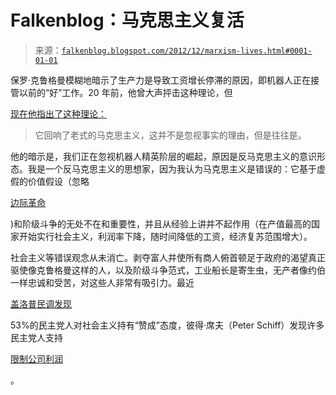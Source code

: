 <!--yml

类别：未分类

日期：2024-05-12 20:18:12

-->

# Falkenblog：马克思主义复活

> 来源：[`falkenblog.blogspot.com/2012/12/marxism-lives.html#0001-01-01`](http://falkenblog.blogspot.com/2012/12/marxism-lives.html#0001-01-01)

保罗·克鲁格曼模糊地暗示了生产力是导致工资增长停滞的原因，即机器人正在接管以前的“好”工作。20 年前，他曾大声抨击这种理论，但

[现在他指出了这种理论：](http://krugman.blogs.nytimes.com/2012/12/08/rise-of-the-robots/)

> 它回响了老式的马克思主义，这并不是忽视事实的理由，但是往往是。

他的暗示是，我们正在忽视机器人精英阶层的崛起，原因是反马克思主义的意识形态。我是一个反马克思主义的思想家，因为我认为马克思主义是错误的：它基于虚假的价值假设（忽略

[边际革命](http://en.wikipedia.org/wiki/Marginal_utility#The_Marginal_Revolution)

)和阶级斗争的无处不在和重要性，并且从经验上讲并不起作用（在产值最高的国家开始实行社会主义，利润率下降，随时间降低的工资，经济复苏范围增大）。

社会主义等错误观念从未消亡。剥夺富人并使所有商人俯首顿足于政府的渴望真正驱使像克鲁格曼这样的人，以及阶级斗争范式，工业船长是寄生虫，无产者像约伯一样忠诚和受苦，对这些人非常有吸引力。最近

[盖洛普民调发现](http://www.gallup.com/poll/158978/democrats-republicans-diverge-capitalism-federal-gov.aspx)

53%的民主党人对社会主义持有“赞成”态度，彼得·席夫（Peter Schiff）发现许多民主党人支持

[限制公司利润](http://www.examiner.com/article/peter-schiff-to-democrats-let-s-ban-limit-corporate-profits)

。
